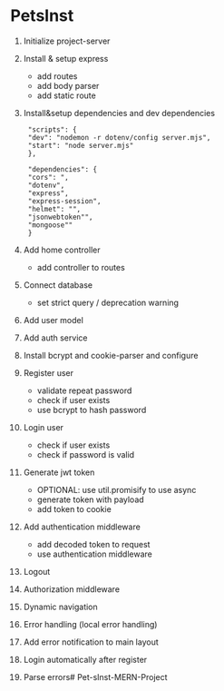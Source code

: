 # PetsInst

1. Initialize project-server
2. Install & setup express
    * add routes
    * add body parser
    * add static route

3. Install&setup dependencies and dev dependencies

        "scripts": {
        "dev": "nodemon -r dotenv/config server.mjs",
        "start": "node server.mjs"
        },

        "dependencies": {
        "cors": ",
        "dotenv",
        "express",
        "express-session",
        "helmet": "",
        "jsonwebtoken"",
        "mongoose""
        }

4. Add home controller
    * add controller to routes
5. Connect database
    * set strict query / deprecation warning
7. Add user model
8. Add auth service
9. Install bcrypt and cookie-parser and configure
10. Register user
    * validate repeat password
    * check if user exists
    * use bcrypt to hash password
11. Login user
    * check if user exists
    * check if password is valid
12. Generate jwt token
    * OPTIONAL: use util.promisify to use async
    * generate token with payload
    * add token to cookie
13. Add authentication middleware
    * add decoded token to request
    * use authentication middleware
14. Logout
15. Authorization middleware
16. Dynamic navigation
17. Error handling (local error handling)
18. Add error notification to main layout
19. Login automatically after register
20. Parse errors#   P e t - s I n s t - M E R N - P r o j e c t 
 
 
